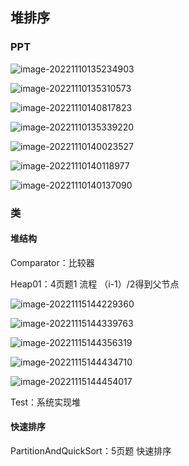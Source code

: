 ##  堆排序
### PPT

![image-20221110135234903](C:\Users\Administrator\java_code\user\algorithm\src\main\java\com\example\algorithm\elementary_1\code04\image\第四节01.png)

![image-20221110135310573](C:\Users\Administrator\java_code\user\algorithm\src\main\java\com\example\algorithm\elementary_1\code04\image\第四节02.png)

![image-20221110140817823](C:\Users\Administrator\java_code\user\algorithm\src\main\java\com\example\algorithm\elementary_1\code04\image\第四节03.png)

![image-20221110135339220](C:\Users\Administrator\java_code\user\algorithm\src\main\java\com\example\algorithm\elementary_1\code04\image\第四节04.png)

![image-20221110140023527](C:\Users\Administrator\java_code\user\algorithm\src\main\java\com\example\algorithm\elementary_1\code04\image\第四节05.png)

![image-20221110140118977](C:\Users\Administrator\java_code\user\algorithm\src\main\java\com\example\algorithm\elementary_1\code04\image\第四节06.png)

![image-20221110140137090](C:\Users\Administrator\java_code\user\algorithm\src\main\java\com\example\algorithm\elementary_1\code04\image\第四节07.png)

### 类

#### 堆结构

Comparator：比较器

Heap01：4页题1 流程 （i-1）/2得到父节点

![image-20221115144229360](C:\Users\Administrator\java_code\user\algorithm\src\main\java\com\example\algorithm\elementary_1\code04\image\第四节Heap01_1.png)

![image-20221115144339763](C:\Users\Administrator\java_code\user\algorithm\src\main\java\com\example\algorithm\elementary_1\code04\image\第四节Heap01_2.png)

![image-20221115144356319](C:\Users\Administrator\java_code\user\algorithm\src\main\java\com\example\algorithm\elementary_1\code04\image\第四节Heap01_3.png)

![image-20221115144434710](C:\Users\Administrator\java_code\user\algorithm\src\main\java\com\example\algorithm\elementary_1\code04\image\第四节Heap01_4.png)

![image-20221115144454017](C:\Users\Administrator\java_code\user\algorithm\src\main\java\com\example\algorithm\elementary_1\code04\image\第四节Heap01_5.png)

Test：系统实现堆

#### 快速排序

PartitionAndQuickSort：5页题 快速排序






